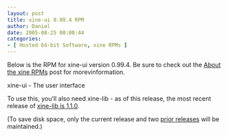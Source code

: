 ```yaml
---
layout: post
title: xine-ui 0.99.4 RPM
author: Daniel
date: 2005-08-25 00:00:44
categories:
- [ Hosted 64-bit Software, xine RPMs ]
---
```


Below is the RPM for xine-ui version 0.99.4. Be sure to check out the [About the xine RPMs][abt] post for morevinformation.

xine-ui - The user interface

To use this, you'll also need xine-lib - as of this release, the most recent release of [xine-lib is 1.1.0][lib].

(To save disk space, only the current release and two [prior releases][pri] will be maintained.)


[abt]: /2005/about-the-xine-rpms.html "About the xine RPMs &bull; The Bit Badger Blog"
[lib]: /2005/xine-lib-1-1-0-rpm.html "xine-lib 1.1.0 RPM &bull; The Bit Badger Blog"
[pri]: /2005/xine-ui-0-99-3-rpm.html "xine-ui 0.99.3 RPM &bull; The Bit Badger Blog"
